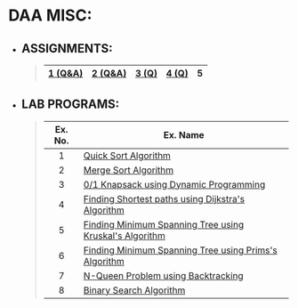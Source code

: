 # DAA MISC:

- ## ASSIGNMENTS:
  >|[1 (Q&A)](./assignments/a1/assignment_1.md)|[2 (Q&A)](./assignments/a2/assignment_2.md)|[3 (Q)](./assignments/a3/assignment_3.md) |[4 (Q)](./assignments/a4/assignment_4.md)|5|
  >|-|-|-|-|-|

- ## LAB PROGRAMS:
  > |Ex. No.|Ex. Name|
  > |:-:|-|
  > |1|[Quick Sort Algorithm](./lab_programs/e1.md#ex-1---quick-sort-algorithm)|
  > |2|[Merge Sort Algorithm](./lab_programs/e2.md#ex-1---merge-sort-algorithm)|
  > |3|[0/1 Knapsack using Dynamic Programming](./lab_programs/e3.md#ex-3---01-knapsack-using-dynamic-programming)|
  > |4|[Finding Shortest paths using Dijkstra's Algorithm](./lab_programs/e4.md#ex-4---finding-shortest-paths-using-dijkstras-algorithm)|
  > |5|[Finding Minimum Spanning Tree using Kruskal's Algorithm](./lab_programs/e5.md#ex-5---finding-minimum-spanning-tree-using-kruskals-algorithm)|
  > |6|[Finding Minimum Spanning Tree using Prims's Algorithm](./lab_programs/e6.md#ex-6---finding-minimum-spanning-tree-using-primss-algorithm)|
  > |7|[N-Queen Problem using Backtracking](./lab_programs/e7.md#ex-7---n-queen-problem-using-backtracking)|
  > |8|[Binary Search Algorithm](./lab_programs/e8.md#ex-8---binary-search-algorithm)|
